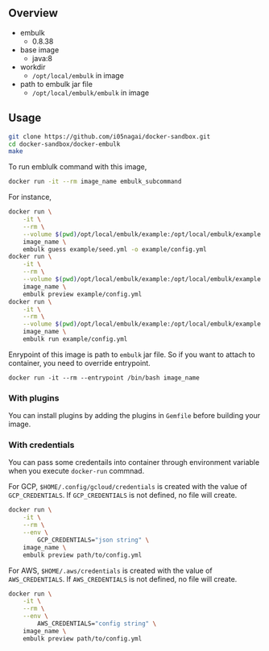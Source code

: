## Overview

* embulk
    * 0.8.38
* base image
    * java:8
* workdir
    * `/opt/local/embulk` in image
* path to embulk jar file
    * `/opt/local/embulk/embulk` in image

## Usage

```sh
git clone https://github.com/i05nagai/docker-sandbox.git
cd docker-sandbox/docker-embulk
make
```

To run emblulk command with this image,

```sh
docker run -it --rm image_name embulk_subcommand
```

For instance,

```sh
docker run \
    -it \
    --rm \
    --volume $(pwd)/opt/local/embulk/example:/opt/local/embulk/example \
    image_name \
    embulk guess example/seed.yml -o example/config.yml
docker run \
    -it \
    --rm \
    --volume $(pwd)/opt/local/embulk/example:/opt/local/embulk/example \
    image_name \
    embulk preview example/config.yml
docker run \
    -it \
    --rm \
    --volume $(pwd)/opt/local/embulk/example:/opt/local/embulk/example \
    image_name \
    embulk run example/config.yml
```

Enrypoint of this image is path to `embulk` jar file.
So if you want to attach to container, you need to override entrypoint.

```
docker run -it --rm --entrypoint /bin/bash image_name
```

### With plugins
You can install plugins by adding the plugins in `Gemfile` before building your image.

### With credentials
You can pass some credentails into container through environment variable when you execute `docker-run` commnad.

For GCP, `$HOME/.config/gcloud/credentials` is created with the value of `GCP_CREDENTIALS`.
If `GCP_CREDENTIALS` is not defined, no file will create.

```sh
docker run \
    -it \
    --rm \
    --env \
        GCP_CREDENTIALS="json string" \
    image_name \
    embulk preview path/to/config.yml
```

For AWS, `$HOME/.aws/credentials` is created with the value of `AWS_CREDENTIALS`.
If `AWS_CREDENTIALS` is not defined, no file will create.

```sh
docker run \
    -it \
    --rm \
    --env \
        AWS_CREDENTIALS="config string" \
    image_name \
    embulk preview path/to/config.yml
```
